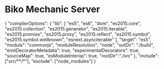# Biko Mechanic Server


{
   "compilerOptions": {
      "lib": [
         "es5",
         "es6",
         "dom",
         "es2015.core",
         "es2015.collection",
         "es2015.generator",
         "es2015.iterable",
         "es2015.promise",
         "es2015.proxy",
         "es2015.reflect",
         "es2015.symbol",
         "es2015.symbol.wellknown",
         "esnext.asynciterable"
      ],
      "target": "es5",
      "module": "commonjs",
      "moduleResolution": "node",
      "outDir": "./build",
      "emitDecoratorMetadata": true,
      "experimentalDecorators": true,
      "sourceMap": true,
      "esModuleInterop": true,
      "rootDir":"./src"
   },
  "include": ["src/**/*"],
  "exclude": ["node_modules"]
}